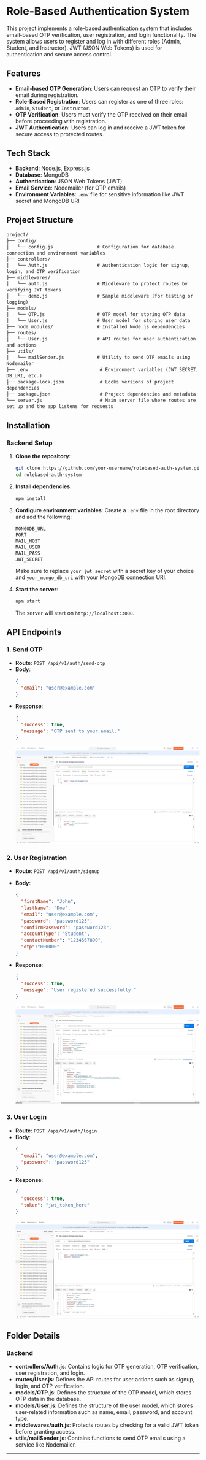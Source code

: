 

# Role-Based Authentication System

This project implements a role-based authentication system that includes email-based OTP verification, user registration, and login functionality. The system allows users to register and log in with different roles (Admin, Student, and Instructor). JWT (JSON Web Tokens) is used for authentication and secure access control.

## Features
- **Email-based OTP Generation**: Users can request an OTP to verify their email during registration.
- **Role-Based Registration**: Users can register as one of three roles: `Admin`, `Student`, or `Instructor`.
- **OTP Verification**: Users must verify the OTP received on their email before proceeding with registration.
- **JWT Authentication**: Users can log in and receive a JWT token for secure access to protected routes.

## Tech Stack
- **Backend**: Node.js, Express.js
- **Database**: MongoDB
- **Authentication**: JSON Web Tokens (JWT)
- **Email Service**: Nodemailer (for OTP emails)
- **Environment Variables**: `.env` file for sensitive information like JWT secret and MongoDB URI

## Project Structure

```
project/
├── config/
│   └── config.js                # Configuration for database connection and environment variables
├── controllers/
│   └── Auth.js                  # Authentication logic for signup, login, and OTP verification
├── middlewares/
│   └── auth.js                  # Middleware to protect routes by verifying JWT tokens
│   └── demo.js                  # Sample middleware (for testing or logging)
├── models/
│   └── OTP.js                   # OTP model for storing OTP data
│   └── User.js                  # User model for storing user data
├── node_modules/                # Installed Node.js dependencies
├── routes/
│   └── User.js                  # API routes for user authentication and actions
├── utils/
│   └── mailSender.js            # Utility to send OTP emails using Nodemailer
├── .env                          # Environment variables (JWT_SECRET, DB_URI, etc.)
├── package-lock.json             # Locks versions of project dependencies
├── package.json                  # Project dependencies and metadata
└── server.js                     # Main server file where routes are set up and the app listens for requests
```

## Installation

### Backend Setup

1. **Clone the repository**:
   ```bash
   git clone https://github.com/your-username/rolebased-auth-system.git
   cd rolebased-auth-system
   ```

2. **Install dependencies**:
   ```bash
   npm install
   ```

3. **Configure environment variables**:
   Create a `.env` file in the root directory and add the following:
   ```plaintext
   MONGODB_URL
   PORT
   MAIL_HOST
   MAIL_USER
   MAIL_PASS
   JWT_SECRET
   
   ```
   Make sure to replace `your_jwt_secret` with a secret key of your choice and `your_mongo_db_uri` with your MongoDB connection URI.

4. **Start the server**:
   ```bash
   npm start
   ```
   The server will start on `http://localhost:3000`.

## API Endpoints

### 1. **Send OTP**
- **Route**: `POST /api/v1/auth/send-otp`
- **Body**: 
   ```json
   {
     "email": "user@example.com"
   }
   ```
- **Response**:
   ```json
   {
     "success": true,
     "message": "OTP sent to your email."
   }
   ```
   ![Sendotp Workflow](sendotp.JPG)


### 2. **User Registration**
- **Route**: `POST /api/v1/auth/signup`
- **Body**:
   ```json
   {
     "firstName": "John",
     "lastName": "Doe",
     "email": "user@example.com",
     "password": "password123",
     "confirmPassword": "password123",
     "accountType": "Student",
     "contactNumber": "1234567890",
     "otp":"000000"
   }
   ```
- **Response**:
   ```json
   {
     "success": true,
     "message": "User registered successfully."
   }
   ```

    ![Registration Workflow](signup.JPG)

### 3. **User Login**
- **Route**: `POST /api/v1/auth/login`
- **Body**:
   ```json
   {
     "email": "user@example.com",
     "password": "password123"
   }
   ```
- **Response**:
   ```json
   {
     "success": true,
     "token": "jwt_token_here"
   }
   ```
  ![login Workflow](login.JPG)

## Folder Details

### **Backend**
- **controllers/Auth.js**: Contains logic for OTP generation, OTP verification, user registration, and login.
- **routes/User.js**: Defines the API routes for user actions such as signup, login, and OTP verification.
- **models/OTP.js**: Defines the structure of the OTP model, which stores OTP data in the database.
- **models/User.js**: Defines the structure of the user model, which stores user-related information such as name, email, password, and account type.
- **middlewares/auth.js**: Protects routes by checking for a valid JWT token before granting access.
- **utils/mailSender.js**: Contains functions to send OTP emails using a service like Nodemailer.



---
